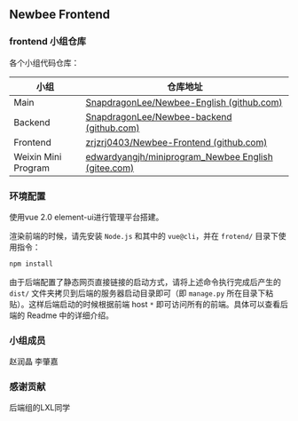 ## Newbee Frontend

### frontend 小组仓库

各个小组代码仓库：

| 小组                | 仓库地址                                                     |
| ------------------- | ------------------------------------------------------------ |
| Main                | [SnapdragonLee/Newbee-English (github.com)](https://github.com/SnapdragonLee/Newbee-English) |
| Backend             | [SnapdragonLee/Newbee-backend (github.com)](https://github.com/SnapdragonLee/Newbee-backend) |
| Frontend            | [zrjzrj0403/Newbee-Frontend (github.com)](https://github.com/zrjzrj0403/Newbee-Frontend) |
| Weixin Mini Program | [edwardyangjh/miniprogram_Newbee English (gitee.com)](https://gitee.com/edwardyangjh/newbee-english) |



### 环境配置

使用vue 2.0 element-ui进行管理平台搭建。



渲染前端的时候，请先安装 `Node.js` 和其中的 `vue@cli`，并在 `frotend/` 目录下使用指令：

```bash
npm install
```



由于后端配置了静态网页直接链接的启动方式，请将上述命令执行完成后产生的 `dist/` 文件夹拷贝到后端的服务器启动目录即可（即 `manage.py` 所在目录下粘贴）。这样后端启动的时候根据前端 host `*` 即可访问所有的前端。具体可以查看后端的 Readme 中的详细介绍。



### 小组成员

赵润晶 李肇嘉 

### 感谢贡献

后端组的LXL同学
